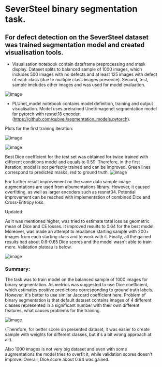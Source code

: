 # SeverSteel binary segmentation task.
## For defect detection on the SeverSteel dataset was trained segmentation model and created visualisation tools.

* Visualisation notebook contain dataframe preprocessing and mask display. Dataset splits to balanced sample of 1000 images, which includes 500 images with no defects and at least 125 images with defect of each class (due to multiple class images presence). Second, test, sample imcludes other images and was used for model evaluation.

![image](https://user-images.githubusercontent.com/64214190/130695465-6c5abd04-04f0-44ad-a971-2fa0a53de3fa.png)

* PLUnet_model notebook contains model definition, training and output visualisation. Model uses pretrained Unet/imagenet segmentation model for pytorch with resnet18 encoder. 
(https://github.com/qubvel/segmentation_models.pytorch).

Plots for the first training iteration:

![image](https://user-images.githubusercontent.com/64214190/130696828-b4e8082f-1ba5-4500-8a43-696bedf9a963.png)

![image](https://user-images.githubusercontent.com/64214190/130696789-df54b3dc-1cd9-4ee6-94d2-faeb0cdb2e75.png)


Best Dice coefficient for the test set was obtained for twice trained with different conditions model and equals to 0.59.
Therefore, in the first iteration, model is not perfectly trained and can be improved. Green lines correspond to predicted masks, red to ground truth.
![image](https://user-images.githubusercontent.com/64214190/130696907-d246b6f9-1bfe-493b-8118-36efcd22a266.png)

For further result improvement on the same data sample image augmentations are used from albumentations library. However, it caused overfitting, as well as larger encoders such as resnet34. Potential improvement can be reached with implementation of combined Dice and Cross-Entropy loss.


Updated:

As it was mentioned higher, was tried to estimate total loss as geometric mean of Dice and CE losses. It improved results to 0.64 for the best model. Moreover, was made an attempt to rebalance starting sample with 200+ images from each starting class and to work with it. Finally, all the gained results had about 0.6-0.65 Dice scores and the model wasn't able to train more. Validation plateau is below.

![image](https://user-images.githubusercontent.com/64214190/131269499-538b71c4-0304-4b38-9e9f-c682abc73753.png)

### Summary: 
The task was to train model on the balanced sample of 1000 images for binary segmentation. As metrics was suggested to use Dice coefficient, which estimates positive predictions corresponding to ground truth labels. However, it's better to use similar Jaccard coefficient here. Problem of binary segmentation is that default dataset contains images of 4 different classes represented in a significant number with their own different features, what causes problems for the training.

![image](https://user-images.githubusercontent.com/64214190/131270175-954c7f7e-d500-4ddd-9ea0-8c7eef1ae3c6.png)

(Therefore, for better score on presented dataset, it was easier to create sample with weights for different classes, but it's a bit wrong approach at all). 

Also 1000 images is not very big dataset and even with some augmentations the model tries to overfit it, while validation scores doesn't improve. Overall, Dice score about 0.64 was gained. 
